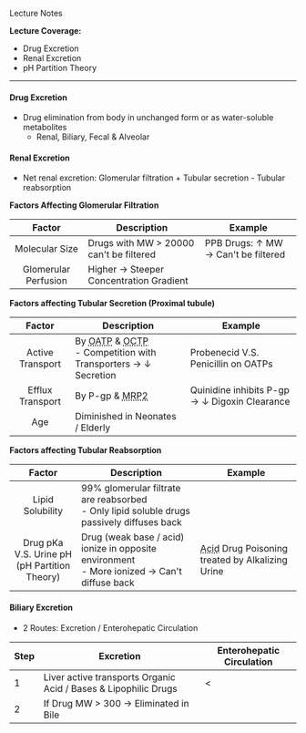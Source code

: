 Lecture Notes

**Lecture Coverage:**
- Drug Excretion
- Renal Excretion
- pH Partition Theory

---
#### **Drug Excretion**
- Drug elimination from body in unchanged form or as water-soluble metabolites
	- Renal, Biliary, Fecal & Alveolar


#### **Renal Excretion**
- Net renal excretion: Glomerular filtration + Tubular secretion - Tubular reabsorption

**Factors Affecting Glomerular Filtration**

|      **Factor**      | **Description**                         | Example                             |
| :------------------: | --------------------------------------- | ----------------------------------- |
|    Molecular Size    | Drugs with MW > 20000 can't be filtered | PPB Drugs: ↑ MW → Can't be filtered |
| Glomerular Perfusion | Higher → Steeper Concentration Gradient |                                     |

**Factors affecting Tubular Secretion (Proximal tubule)**

|    **Factor**    | **Description**                                                                                                                                                              | Example                                       |
| :--------------: | ---------------------------------------------------------------------------------------------------------------------------------------------------------------------------- | --------------------------------------------- |
| Active Transport | By <abbr Title="Organic Anion Transport Proteins">OATP</abbr> & <abbr Title="Organic Cation Transport Proteins">OCTP</abbr><br>- Competition with Transporters → ↓ Secretion | Probenecid V.S. Penicillin on OATPs           |
| Efflux Transport | By P-gp & <abbr Title="Multidrug Resistant Protein 2">MRP2</abbr>                                                                                                            | Quinidine inhibits P-gp → ↓ Digoxin Clearance |
|       Age        | Diminished in Neonates / Elderly                                                                                                                                             |                                               |

**Factors affecting Tubular Reabsorption**

|                   **Factor**                    | **Description**                                                                               | Example                                                                           |
| :---------------------------------------------: | --------------------------------------------------------------------------------------------- | --------------------------------------------------------------------------------- |
|                Lipid Solubility                 | 99% glomerular filtrate are reabsorbed<br>- Only lipid soluble drugs passively diffuses back  |                                                                                   |
| Drug pKa V.S. Urine pH<br>(pH Partition Theory) | Drug (weak base / acid) ionize in opposite environment<br>- More ionized → Can't diffuse back | <abbr Title="e.g. Aspirin">Acid</abbr> Drug Poisoning treated by Alkalizing Urine |


#### **Biliary Excretion**
- 2 Routes: Excretion / Enterohepatic Circulation

| Step | Excretion                                                       | Enterohepatic Circulation |
| ---- | --------------------------------------------------------------- | ------------------------- |
| 1    | Liver active transports Organic Acid / Bases & Lipophilic Drugs | <                         |
| 2    | If Drug MW > 300 → Eliminated in Bile                           |                           |
